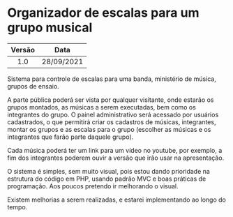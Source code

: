 # Organizador de escalas para um grupo musical

Versão | Data
:-------: | :-------:
1.0    | 28/09/2021

Sistema para controle de escalas para uma banda, ministério de música, grupos de ensaio.

A parte pública poderá ser vista por qualquer visitante, onde estarão os grupos montados, as músicas a serem executadas, bem como os integrantes do grupo. O painel administrativo será acessado por usuários cadastrados, o que permitirá criar os cadastros de músicas, integrantes, montar os grupos e as escalas para o grupo (escolher as músicas e os integrantes que farão parte daquele grupo).

Cada música poderá ter um link para um vídeo no youtube, por exemplo, a fim dos integrantes poderem ouvir a versão que irão usar na apresentação.

O sistema é simples, sem muito visual, pois estou dando prioridade na estrutura do código em PHP, usando padrão MVC e boas práticas de programação. Aos poucos pretendo ir melhorando o visual.

Existem melhorias a serem realizadas, e estarei implementando ao longo do tempo.